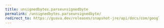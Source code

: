 ```yaml
---
title: unsignedbytes.parseunsignedbyte
permalink: /unsignedbytes.parseunsignedbyte/
redirect_to: https://guava.dev/releases/snapshot-jre/api/docs/com/google/common/primitives/UnsignedBytes.html#parseUnsignedByte-java.lang.String-
---
```

